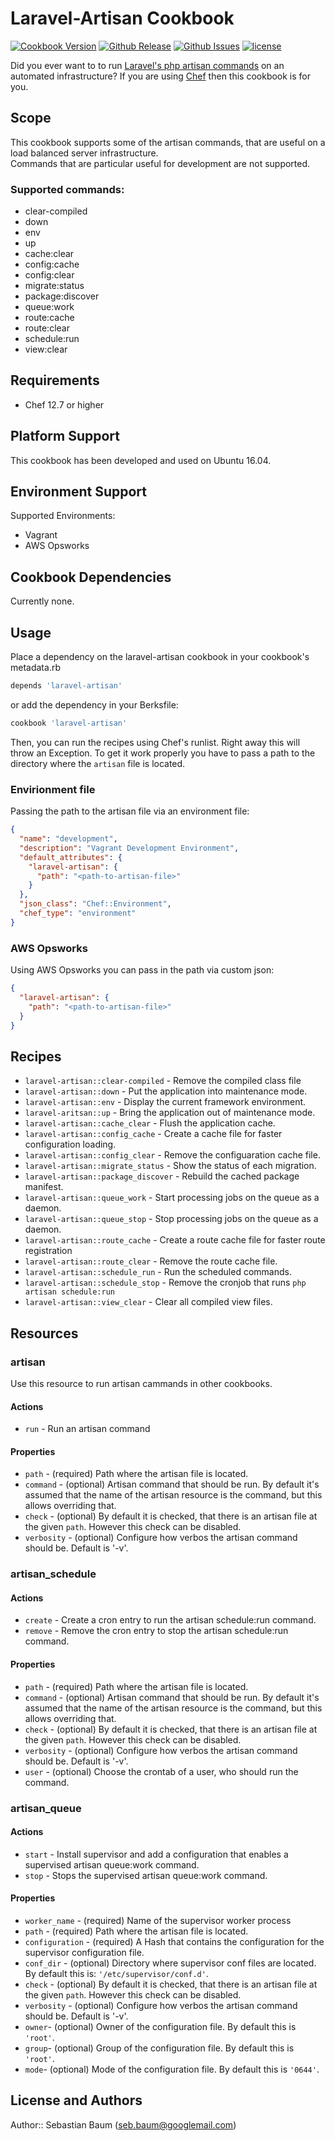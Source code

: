 # Laravel-Artisan Cookbook

[![Cookbook Version](https://img.shields.io/cookbook/v/laravel-artisan.svg)](https://supermarket.chef.io/cookbooks/laravel-artisan) [![Github Release](https://img.shields.io/github/release/sebbaum/laravel-artisan.svg)](https://github.com/sebbaum/laravel-artisan/releases) [![Github Issues](https://img.shields.io/github/issues/sebbaum/laravel-artisan.svg)](https://github.com/sebbaum/laravel-artisan/issues) [![license](https://img.shields.io/github/license/sebbaum/laravel-artisan.svg)](https://github.com/sebbaum/laravel-artisan/blob/master/LICENSE)

Did you ever want to to run [Laravel's php artisan commands](https://laravel.com/docs/5.5/artisan) on an automated infrastructure? If you are using [Chef](https://www.chef.io/) then this cookbook is for you.

## Scope
This cookbook supports some of the artisan commands, that are useful on a load balanced server infrastructure.  
Commands that are particular useful for development are not supported.

### Supported commands:
* clear-compiled
* down
* env
* up
* cache:clear
* config:cache
* config:clear
* migrate:status
* package:discover
* queue:work
* route:cache
* route:clear
* schedule:run
* view:clear

## Requirements
* Chef 12.7 or higher

## Platform Support
This cookbook has been developed and used on Ubuntu 16.04.

## Environment Support
Supported Environments:
* Vagrant
* AWS Opsworks

## Cookbook Dependencies
Currently none.

## Usage
Place a dependency on the laravel-artisan cookbook in your cookbook's metadata.rb

```ruby
depends 'laravel-artisan'
```

or add the dependency in your Berksfile:  
```ruby
cookbook 'laravel-artisan'
```

Then, you can run the recipes using Chef's runlist. Right away this will throw an Exception. To get it work properly you have
to pass a path to the directory where the `artisan` file is located.

### Envirionment file
Passing the path to the artisan file via an environment file:
```json
{
  "name": "development",
  "description": "Vagrant Development Environment",
  "default_attributes": {
    "laravel-artisan": {
      "path": "<path-to-artisan-file>"
    }
  },
  "json_class": "Chef::Environment",
  "chef_type": "environment"
}
```

### AWS Opsworks
Using AWS Opsworks you can pass in the path via custom json:
```json
{
  "laravel-artisan": {
    "path": "<path-to-artisan-file>"
  }
}
```

## Recipes
* `laravel-artisan::clear-compiled`	  -	Remove the compiled class file
* `laravel-artisan::down` 				    - Put the application into maintenance mode.
* `laravel-artisan::env`				      - Display the current framework environment.
* `laravel-aritsan::up` 				      - Bring the application out of maintenance mode.
* `laravel-artisan::cache_clear`		  - Flush the application cache.
* `laravel-artisan::config_cache`		  - Create a cache file for faster configuration loading.
* `laravel-artisan::config_clear`		  - Remove the configuaration cache file.
* `laravel-artisan::migrate_status`   - Show the status of each migration.
* `laravel-artisan::package_discover` -	Rebuild the cached package manifest.
* `laravel-artisan::queue_work`       - Start processing jobs on the queue as a daemon.
* `laravel-artisan::queue_stop`       - Stop processing jobs on the queue as a daemon.
* `laravel-artisan::route_cache`      - Create a route cache file for faster route registration
* `laravel-artisan::route_clear`      - Remove the route cache file.
* `laravel-artisan::schedule_run`		  - Run the scheduled commands.
* `laravel-artisan::schedule_stop`    -	Remove the cronjob that runs `php artisan schedule:run`
* `laravel-artisan::view_clear`			  - Clear all compiled view files.

## Resources

### artisan
Use this resource to run artisan cammands in other cookbooks.

#### Actions
* `run` - Run an artisan command

#### Properties
* `path` - (required) Path where the artisan file is located.
* `command` - (optional) Artisan command that should be run. By default it's assumed that the name of the artisan resource is the command, but this allows overriding that.
* `check` - (optional) By default it is checked, that there is an artisan file at the given `path`. However this check can be disabled.
* `verbosity` - (optional) Configure how verbos the artisan command should be. Default is '-v'.

### artisan_schedule

#### Actions
* `create` - Create a cron entry to run the artisan schedule:run command.
* `remove` - Remove the cron entry to stop the artisan schedule:run command.

#### Properties
* `path` - (required) Path where the artisan file is located.
* `command` - (optional) Artisan command that should be run. By default it's assumed that the name of the artisan resource is the command, but this allows overriding that.
* `check` - (optional) By default it is checked, that there is an artisan file at the given `path`. However this check can be disabled.
* `verbosity` - (optional) Configure how verbos the artisan command should be. Default is '-v'.
* `user` - (optional) Choose the crontab of a user, who should run the command.

### artisan_queue

#### Actions
* `start` - Install supervisor and add a configuration that enables a supervised artisan queue:work command.
* `stop` - Stops the supervised artisan queue:work command.

#### Properties
* `worker_name` - (required) Name of the supervisor worker process
* `path` - (required) Path where the artisan file is located.
* `configuration` - (required) A Hash that contains the configuration for the supervisor configuration file.
* `conf_dir` - (optional) Directory where supervisor conf files are located. By default this is: `'/etc/supervisor/conf.d'`.
* `check` - (optional) By default it is checked, that there is an artisan file at the given `path`. However this check can be disabled.
* `verbosity` - (optional) Configure how verbos the artisan command should be. Default is '-v'.
* `owner`- (optional) Owner of the configuration file. By default this is `'root'`.
* `group`- (optional) Group of the configuration file. By default this is `'root'`.
* `mode`- (optional) Mode of the configuration file. By default this is `'0644'`.


## License and Authors

Author:: Sebastian Baum (seb.baum@googlemail.com)